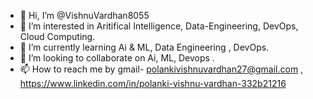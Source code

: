 - 👋 Hi, I’m @VishnuVardhan8055
- 👀 I’m interested in Aritifical Intelligence, Data-Engineering, DevOps, Cloud Computing.
- 🌱 I’m currently learning Ai &  ML, Data Engineering , DevOps.
- 💞️ I’m looking to collaborate on  Ai, ML, Devops .
- 📫 How to reach me by gmail- polankivishnuvardhan27@gmail.com  , https://www.linkedin.com/in/polanki-vishnu-vardhan-332b21216

<!---
VishnuVardhan8055/VishnuVardhan8055 is a ✨ special ✨ repository because its `README.md` (this file) appears on your GitHub profile.
You can click the Preview link to take a look at your changes.
--->
